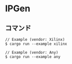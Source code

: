 # IPGen

## コマンド

```
// Example (vendor: Xilinx)
$ cargo run --example xilinx

// Example (vendor: Any)
$ cargo run --example any
```
